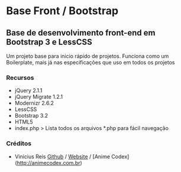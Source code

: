 # Base Front / Bootstrap
## Base de desenvolvimento front-end em Bootstrap 3 e LessCSS

Um projeto base para inicio rápido de projetos. Funciona como um Boilerplate, mais já nas especificações que uso em todos os projetos

### Recursos
- jQuery 2.1.1
- jQuery Migrate 1.2.1
- Modernizr 2.6.2
- LessCSS
- Bootstrap 3.2
- HTML5
- index.php > Lista todos os arquivos *.php para fácil navegação

### Créditos
- Vinicius Reis [Github](https://github.com/vinicius73) / [Website](http://luizvinicius.com.br) / [Anime Codex] (http://animecodex.com.br)